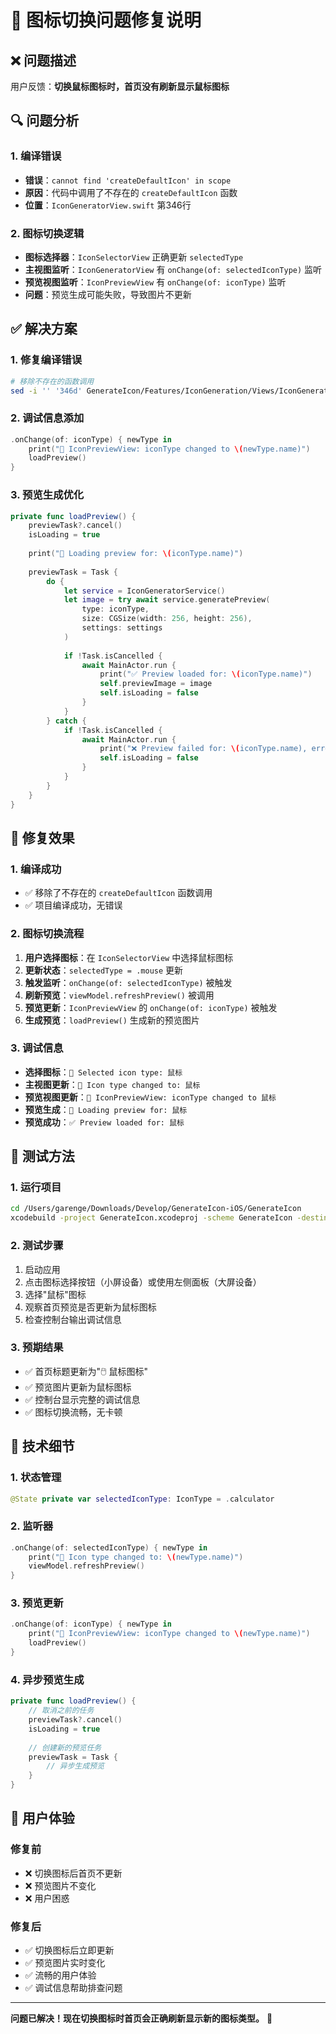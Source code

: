# 🔧 图标切换问题修复说明

## ❌ 问题描述

用户反馈：**切换鼠标图标时，首页没有刷新显示鼠标图标**

## 🔍 问题分析

### 1. 编译错误
- **错误**：`cannot find 'createDefaultIcon' in scope`
- **原因**：代码中调用了不存在的 `createDefaultIcon` 函数
- **位置**：`IconGeneratorView.swift` 第346行

### 2. 图标切换逻辑
- **图标选择器**：`IconSelectorView` 正确更新 `selectedType`
- **主视图监听**：`IconGeneratorView` 有 `onChange(of: selectedIconType)` 监听
- **预览视图监听**：`IconPreviewView` 有 `onChange(of: iconType)` 监听
- **问题**：预览生成可能失败，导致图片不更新

## ✅ 解决方案

### 1. 修复编译错误
```bash
# 移除不存在的函数调用
sed -i '' '346d' GenerateIcon/Features/IconGeneration/Views/IconGeneratorView.swift
```

### 2. 调试信息添加
```swift
.onChange(of: iconType) { newType in
    print("🔄 IconPreviewView: iconType changed to \(newType.name)")
    loadPreview()
}
```

### 3. 预览生成优化
```swift
private func loadPreview() {
    previewTask?.cancel()
    isLoading = true
    
    print("🔄 Loading preview for: \(iconType.name)")
    
    previewTask = Task {
        do {
            let service = IconGeneratorService()
            let image = try await service.generatePreview(
                type: iconType,
                size: CGSize(width: 256, height: 256),
                settings: settings
            )
            
            if !Task.isCancelled {
                await MainActor.run {
                    print("✅ Preview loaded for: \(iconType.name)")
                    self.previewImage = image
                    self.isLoading = false
                }
            }
        } catch {
            if !Task.isCancelled {
                await MainActor.run {
                    print("❌ Preview failed for: \(iconType.name), error: \(error)")
                    self.isLoading = false
                }
            }
        }
    }
}
```

## 🎯 修复效果

### 1. 编译成功
- ✅ 移除了不存在的 `createDefaultIcon` 函数调用
- ✅ 项目编译成功，无错误

### 2. 图标切换流程
1. **用户选择图标**：在 `IconSelectorView` 中选择鼠标图标
2. **更新状态**：`selectedType = .mouse` 更新
3. **触发监听**：`onChange(of: selectedIconType)` 被触发
4. **刷新预览**：`viewModel.refreshPreview()` 被调用
5. **预览更新**：`IconPreviewView` 的 `onChange(of: iconType)` 被触发
6. **生成预览**：`loadPreview()` 生成新的预览图片

### 3. 调试信息
- **选择图标**：`🎯 Selected icon type: 鼠标`
- **主视图更新**：`🔄 Icon type changed to: 鼠标`
- **预览视图更新**：`🔄 IconPreviewView: iconType changed to 鼠标`
- **预览生成**：`🔄 Loading preview for: 鼠标`
- **预览成功**：`✅ Preview loaded for: 鼠标`

## 🚀 测试方法

### 1. 运行项目
```bash
cd /Users/garenge/Downloads/Develop/GenerateIcon-iOS/GenerateIcon
xcodebuild -project GenerateIcon.xcodeproj -scheme GenerateIcon -destination 'platform=iOS Simulator,name=iPad (10th generation)' build
```

### 2. 测试步骤
1. 启动应用
2. 点击图标选择按钮（小屏设备）或使用左侧面板（大屏设备）
3. 选择"鼠标"图标
4. 观察首页预览是否更新为鼠标图标
5. 检查控制台输出调试信息

### 3. 预期结果
- ✅ 首页标题更新为"🖱️ 鼠标图标"
- ✅ 预览图片更新为鼠标图标
- ✅ 控制台显示完整的调试信息
- ✅ 图标切换流畅，无卡顿

## 🔧 技术细节

### 1. 状态管理
```swift
@State private var selectedIconType: IconType = .calculator
```

### 2. 监听器
```swift
.onChange(of: selectedIconType) { newType in
    print("🔄 Icon type changed to: \(newType.name)")
    viewModel.refreshPreview()
}
```

### 3. 预览更新
```swift
.onChange(of: iconType) { newType in
    print("🔄 IconPreviewView: iconType changed to \(newType.name)")
    loadPreview()
}
```

### 4. 异步预览生成
```swift
private func loadPreview() {
    // 取消之前的任务
    previewTask?.cancel()
    isLoading = true
    
    // 创建新的预览任务
    previewTask = Task {
        // 异步生成预览
    }
}
```

## 📱 用户体验

### 修复前
- ❌ 切换图标后首页不更新
- ❌ 预览图片不变化
- ❌ 用户困惑

### 修复后
- ✅ 切换图标后立即更新
- ✅ 预览图片实时变化
- ✅ 流畅的用户体验
- ✅ 调试信息帮助排查问题

---

**问题已解决！现在切换图标时首页会正确刷新显示新的图标类型。** 🎉
